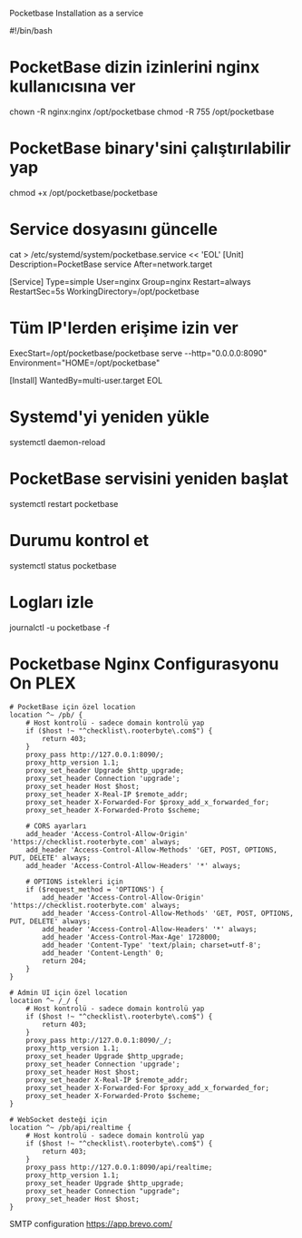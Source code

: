 Pocketbase Installation as a service

#!/bin/bash

# PocketBase dizin izinlerini nginx kullanıcısına ver
chown -R nginx:nginx /opt/pocketbase
chmod -R 755 /opt/pocketbase

# PocketBase binary'sini çalıştırılabilir yap
chmod +x /opt/pocketbase/pocketbase

# Service dosyasını güncelle
cat > /etc/systemd/system/pocketbase.service << 'EOL'
[Unit]
Description=PocketBase service
After=network.target

[Service]
Type=simple
User=nginx
Group=nginx
Restart=always
RestartSec=5s
WorkingDirectory=/opt/pocketbase
# Tüm IP'lerden erişime izin ver
ExecStart=/opt/pocketbase/pocketbase serve --http="0.0.0.0:8090"
Environment="HOME=/opt/pocketbase"

[Install]
WantedBy=multi-user.target
EOL

# Systemd'yi yeniden yükle
systemctl daemon-reload

# PocketBase servisini yeniden başlat
systemctl restart pocketbase

# Durumu kontrol et
systemctl status pocketbase

# Logları izle
journalctl -u pocketbase -f



# Pocketbase Nginx Configurasyonu On PLEX 
```
# PocketBase için özel location
location ^~ /pb/ {
	# Host kontrolü - sadece domain kontrolü yap
	if ($host !~ "^checklist\.rooterbyte\.com$") {
		return 403;
	}
	proxy_pass http://127.0.0.1:8090/;
	proxy_http_version 1.1;
	proxy_set_header Upgrade $http_upgrade;
	proxy_set_header Connection 'upgrade';
	proxy_set_header Host $host;
	proxy_set_header X-Real-IP $remote_addr;
	proxy_set_header X-Forwarded-For $proxy_add_x_forwarded_for;
	proxy_set_header X-Forwarded-Proto $scheme;

	# CORS ayarları
	add_header 'Access-Control-Allow-Origin' 'https://checklist.rooterbyte.com' always;
	add_header 'Access-Control-Allow-Methods' 'GET, POST, OPTIONS, PUT, DELETE' always;
	add_header 'Access-Control-Allow-Headers' '*' always;

	# OPTIONS istekleri için
	if ($request_method = 'OPTIONS') {
		add_header 'Access-Control-Allow-Origin' 'https://checklist.rooterbyte.com' always;
		add_header 'Access-Control-Allow-Methods' 'GET, POST, OPTIONS, PUT, DELETE' always;
		add_header 'Access-Control-Allow-Headers' '*' always;
		add_header 'Access-Control-Max-Age' 1728000;
		add_header 'Content-Type' 'text/plain; charset=utf-8';
		add_header 'Content-Length' 0;
		return 204;
	}
}

# Admin UI için özel location
location ^~ /_/ {
	# Host kontrolü - sadece domain kontrolü yap
	if ($host !~ "^checklist\.rooterbyte\.com$") {
		return 403;
	}
	proxy_pass http://127.0.0.1:8090/_/;
	proxy_http_version 1.1;
	proxy_set_header Upgrade $http_upgrade;
	proxy_set_header Connection 'upgrade';
	proxy_set_header Host $host;
	proxy_set_header X-Real-IP $remote_addr;
	proxy_set_header X-Forwarded-For $proxy_add_x_forwarded_for;
	proxy_set_header X-Forwarded-Proto $scheme;
}

# WebSocket desteği için
location ^~ /pb/api/realtime {
	# Host kontrolü - sadece domain kontrolü yap
	if ($host !~ "^checklist\.rooterbyte\.com$") {
		return 403;
	}
	proxy_pass http://127.0.0.1:8090/api/realtime;
	proxy_http_version 1.1;
	proxy_set_header Upgrade $http_upgrade;
	proxy_set_header Connection "upgrade";
	proxy_set_header Host $host;
}

```
SMTP configuration
https://app.brevo.com/
